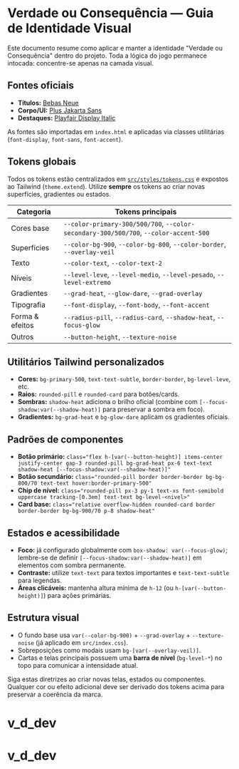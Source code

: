 # Verdade ou Consequência — Guia de Identidade Visual

Este documento resume como aplicar e manter a identidade "Verdade ou Consequência" dentro do projeto. Toda a lógica do jogo permanece intocada: concentre-se apenas na camada visual.

## Fontes oficiais
- **Títulos:** [Bebas Neue](https://fonts.google.com/specimen/Bebas+Neue)
- **Corpo/UI:** [Plus Jakarta Sans](https://fonts.google.com/specimen/Plus+Jakarta+Sans)
- **Destaques:** [Playfair Display Italic](https://fonts.google.com/specimen/Playfair+Display)

As fontes são importadas em `index.html` e aplicadas via classes utilitárias (`font-display`, `font-sans`, `font-accent`).

## Tokens globais
Todos os tokens estão centralizados em [`src/styles/tokens.css`](src/styles/tokens.css) e expostos ao Tailwind (`theme.extend`). Utilize **sempre** os tokens ao criar novas superfícies, gradientes ou estados.

| Categoria | Tokens principais |
|-----------|------------------|
| Cores base | `--color-primary-300/500/700`, `--color-secondary-300/500/700`, `--color-accent-500` |
| Superfícies | `--color-bg-900`, `--color-bg-800`, `--color-border`, `--overlay-veil` |
| Texto | `--color-text`, `--color-text-2` |
| Níveis | `--level-leve`, `--level-medio`, `--level-pesado`, `--level-extremo` |
| Gradientes | `--grad-heat`, `--glow-dare`, `--grad-overlay` |
| Tipografia | `--font-display`, `--font-body`, `--font-accent` |
| Forma & efeitos | `--radius-pill`, `--radius-card`, `--shadow-heat`, `--focus-glow` |
| Outros | `--button-height`, `--texture-noise` |

## Utilitários Tailwind personalizados
- **Cores:** `bg-primary-500`, `text-text-subtle`, `border-border`, `bg-level-leve`, etc.
- **Raios:** `rounded-pill` e `rounded-card` para botões/cards.
- **Sombras:** `shadow-heat` adiciona o brilho oficial (combine com `[--focus-shadow:var(--shadow-heat)]` para preservar a sombra em foco).
- **Gradientes:** `bg-grad-heat` e `bg-glow-dare` aplicam os gradientes oficiais.

## Padrões de componentes
- **Botão primário:** `class="flex h-[var(--button-height)] items-center justify-center gap-3 rounded-pill bg-grad-heat px-6 text-text shadow-heat [--focus-shadow:var(--shadow-heat)]"`
- **Botão secundário:** `class="rounded-pill border border-border bg-bg-800/70 text-text hover:border-primary-500"`
- **Chip de nível:** `class="rounded-pill px-3 py-1 text-xs font-semibold uppercase tracking-[0.3em] text-text bg-level-<nivel>"`
- **Card base:** `class="relative overflow-hidden rounded-card border border-border bg-bg-900/70 p-8 shadow-heat"`

## Estados e acessibilidade
- **Foco:** já configurado globalmente com `box-shadow: var(--focus-glow)`; lembre-se de definir `[--focus-shadow:var(--shadow-heat)]` em elementos com sombra permanente.
- **Contraste:** utilize `text-text` para textos importantes e `text-text-subtle` para legendas.
- **Áreas clicáveis:** mantenha altura mínima de `h-12` (ou `h-[var(--button-height)]`) para ações primárias.

## Estrutura visual
- O fundo base usa `var(--color-bg-900)` + `--grad-overlay` + `--texture-noise` (já aplicado em `src/index.css`).
- Sobreposições como modais usam `bg-[var(--overlay-veil)]`.
- Cartas e telas principais possuem uma **barra de nível** (`bg-level-*`) no topo para comunicar a intensidade atual.

Siga estas diretrizes ao criar novas telas, estados ou componentes. Qualquer cor ou efeito adicional deve ser derivado dos tokens acima para preservar a coerência da marca.
# v_d_dev
# v_d_dev
